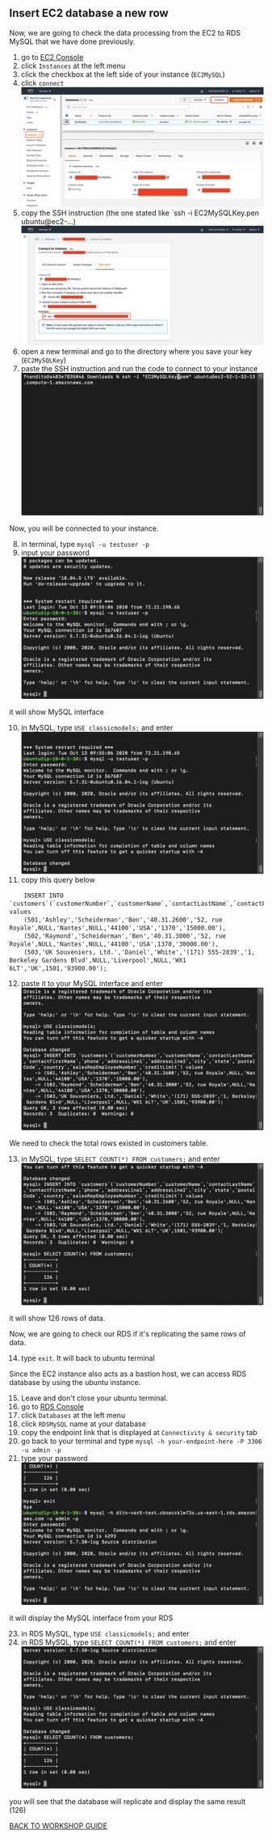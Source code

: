 ## Insert EC2 database a new row

Now, we are going to check the data processing from the EC2 to RDS MySQL that we have done previously.

1. go to [EC2 Console](https://console.aws.amazon.com/ec2/v2/home?region=us-east-1#Home:)
2. click `Instances` at the left menu
3. click the checkbox at the left side of your instance (`EC2MySQL`)
4. click `connect`
    ![](../../images/TestDataPipeline/InsertEC2DB/4.png)
5. copy the SSH instruction (the one stated like `ssh -i EC2MySQLKey.pen ubuntu@ec2-...)
    ![](../../images/TestDataPipeline/InsertEC2DB/5.png)
6. open a new terminal and go to the directory where you save your key (`EC2MySQLKey`)
7. paste the SSH instruction and run the code to connect to your instance
    ![](../../images/TestDataPipeline/InsertEC2DB/7.png)

Now, you will be connected to your instance.

8. in terminal, type `mysql -u testuser -p`
9. input your password
    ![](../../images/TestDataPipeline/InsertEC2DB/9.png)

it will show MySQL interface

10. in MySQL, type `USE classicmodels;` and enter
    ![](../../images/TestDataPipeline/InsertEC2DB/10.png)
11. copy this query below
```
    INSERT INTO `customers`(`customerNumber`,`customerName`,`contactLastName`,`contactFirstName`,`phone`,`addressLine1`,`addressLine2`,`city`,`state`,`postalCode`,`country`,`salesRepEmployeeNumber`,`creditLimit`) values 
    (501,'Ashley','Scheiderman','Ben','40.31.2600','52, rue Royale',NULL,'Nantes',NULL,'44100','USA','1370','15000.00'),
    (502,'Raymond','Scheiderman','Ben','40.31.3000','52, rue Royale',NULL,'Nantes',NULL,'44100','USA',1370,'30000.00'),
    (503,'UK Souveniers, Ltd.','Daniel','White','(171) 555-2039','1, Berkeley Gardens Blvd',NULL,'Liverpool',NULL,'WX1 6LT','UK',1501,'93900.00');
```
12. paste it to your MySQL interface and enter
    ![](../../images/TestDataPipeline/InsertEC2DB/12.png)

We need to check the total rows existed in customers table.

13. in MySQL, type `SELECT COUNT(*) FROM customers;` and enter
    ![](../../images/TestDataPipeline/InsertEC2DB/13.png)

it will show 126 rows of data.

Now, we are going to check our RDS if it's replicating the same rows of data.

14. type `exit`. It will back to ubuntu terminal

Since the EC2 instance also acts as a bastion host, we can access RDS database by using the ubuntu instance.

15. Leave and don't close your ubuntu terminal.
16. go to [RDS Console](https://console.aws.amazon.com/rds/home?region=us-east-1)
17. click `Databases` at the left menu
18. click `RDSMySQL` name at your database
19. copy the endpoint link that is displayed at `Connectivity & security` tab
20. go back to your terminal and type `mysql -h your-endpoint-here -P 3306 -u admin -p`
21. type your password
    ![](../../images/TestDataPipeline/InsertEC2DB/21.png)

it will display the MySQL interface from your RDS

23. in RDS MySQL, type `USE classicmodels;` and enter
24. in RDS MySQL, type `SELECT COUNT(*) FROM customers;` and enter
    ![](../../images/TestDataPipeline/InsertEC2DB/24.png)

you will see that the database will replicate and display the same result (126)

[BACK TO WORKSHOP GUIDE](../../README.md)